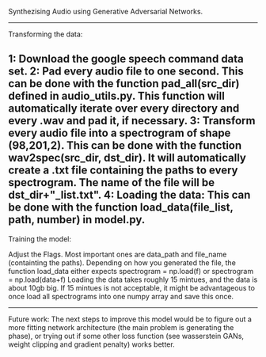 Synthezising Audio using Generative Adversarial Networks.


--------
Transforming the data:

1: Download the google speech command data set.
2: Pad every audio file to one second.
	This can be done with the function pad_all(src_dir) defined in audio_utils.py.
	This function will automatically iterate over every directory and every .wav and pad it, if necessary.
3: Transform every audio file into a spectrogram of shape (98,201,2). 
	This can be done with the function wav2spec(src_dir, dst_dir). 
	It will automatically create a .txt file containing the paths to every spectrogram.
	The name of the file will be dst_dir+"_list.txt".
4: Loading the data:
	This can be done with the function load_data(file_list, path, number) in model.py.
--------
Training the model:

Adjust the Flags. Most important ones are data_path and file_name (containting the paths).
Depending on how you generated the file, the function load_data either expects 
	spectrogram = np.load(f) or spectrogram = np.load(data+f)
Loading the data takes roughly 15 mintues, and the data is about 10gb big. If 15 mintues is not acceptable, 
it might be advantageous to once load all spectrograms into one numpy array and save this once.

--------

Future work:
The next steps to improve this model would be to figure out a more fitting network architecture 
(the main problem is generating the phase), or trying out if some other loss function (see wasserstein GANs, weight clipping and gradient penalty)
works better.
	
